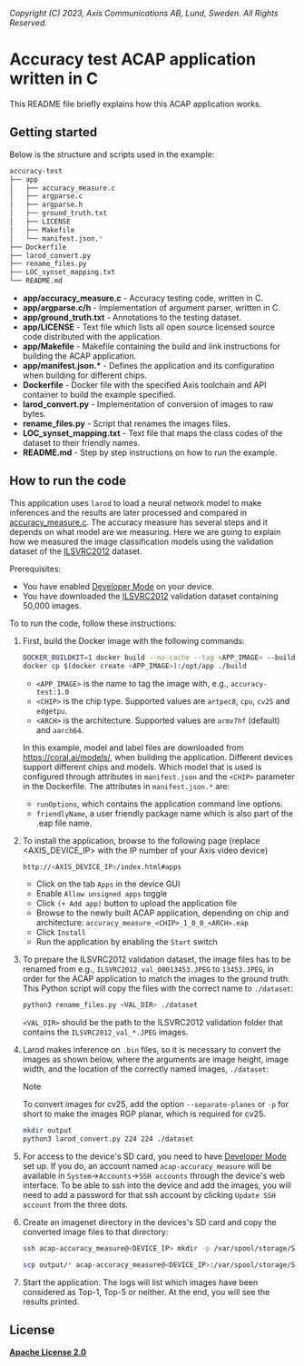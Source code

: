 *Copyright (C) 2023, Axis Communications AB, Lund, Sweden. All Rights Reserved.*

# Accuracy test ACAP application written in C

This README file briefly explains how this ACAP application works.

## Getting started

Below is the structure and scripts used in the example:

```sh
accuracy-test
├── app
│   ├── accuracy_measure.c
│   ├── argparse.c
│   ├── argparse.h
│   ├── ground_truth.txt
│   ├── LICENSE
│   ├── Makefile
│   └── manifest.json.*
├── Dockerfile
├── larod_convert.py
├── rename_files.py
├── LOC_synset_mapping.txt
└── README.md
```

- **app/accuracy_measure.c** - Accuracy testing code, written in C.
- **app/argparse.c/h** - Implementation of argument parser, written in C.
- **app/ground_truth.txt** - Annotations to the testing dataset.
- **app/LICENSE** - Text file which lists all open source licensed source code distributed with the application.
- **app/Makefile** - Makefile containing the build and link instructions for building the ACAP application.
- **app/manifest.json.\*** - Defines the application and its configuration when building for different chips.
- **Dockerfile** - Docker file with the specified Axis toolchain and API container to build the example specified.
- **larod_convert.py** - Implementation of conversion of images to raw bytes.
- **rename_files.py** - Script that renames the images files.
- **LOC_synset_mapping.txt** - Text file that maps the class codes of the dataset to their friendly names.
- **README.md** - Step by step instructions on how to run the example.

## How to run the code

This application uses `larod` to load a neural network model to make inferences and the results are later processed and compared in [accuracy_measure.c](./app/accuracy_measure.c). The accuracy measure has several steps and it depends on what model are we measuring. Here we are going to explain how we measured the image classification models using the validation dataset of the [ILSVRC2012](https://www.image-net.org/index.php) dataset.

Prerequisites:

- You have enabled [Developer Mode]((https://developer.axis.com/acap/get-started/set-up-developer-environment/set-up-device-advanced/#developer-mode)) on your device.
- You have downloaded the [ILSVRC2012](https://www.image-net.org/index.php) validation dataset containing 50,000 images.

To to run the code, follow these instructions:

1. First, build the Docker image with the following commands:

    ```sh
    DOCKER_BUILDKIT=1 docker build --no-cache --tag <APP_IMAGE> --build-arg CHIP=<CHIP> --build-arg ARCH=<ARCH> .
    docker cp $(docker create <APP_IMAGE>):/opt/app ./build
    ```

    - `<APP_IMAGE>` is the name to tag the image with, e.g., `accuracy-test:1.0`
    - `<CHIP>` is the chip type. Supported values are `artpec8`, `cpu`, `cv25` and `edgetpu`.
    - `<ARCH>` is the architecture. Supported values are `armv7hf` (default) and `aarch64`.

    In this example, model and label files are downloaded from <https://coral.ai/models/>,
    when building the application. Different devices support different chips and models.
    Which model that is used is configured through attributes in `manifest.json` and the
    `<CHIP>` parameter in the Dockerfile. The attributes in `manifest.json.*` are:
    - `runOptions`, which contains the application command line options.
    - `friendlyName`, a user friendly package name which is also part of the .eap file name.

2. To install the application, browse to the following page (replace <AXIS_DEVICE_IP> with the IP number of your Axis video device)

    ```sh
    http://<AXIS_DEVICE_IP>/index.html#apps
    ```

    - Click on the tab `Apps` in the device GUI
    - Enable `Allow unsigned apps` toggle
    - Click `(+ Add app)` button to upload the application file
    - Browse to the newly built ACAP application, depending on chip and architecture: `accuracy_measure_<CHIP>_1_0_0_<ARCH>.eap`
    - Click `Install`
    - Run the application by enabling the `Start` switch

3. To prepare the ILSVRC2012 validation dataset, the image files has to be renamed from e.g., `ILSVRC2012_val_00013453.JPEG` to `13453.JPEG`, in order for the ACAP application to match the images to the ground truth. This Python script will copy the files with the correct name to `./dataset`:

   ```sh
   python3 rename_files.py <VAL_DIR> ./dataset
   ```

    `<VAL_DIR>` should be the path to the ILSVRC2012 validation folder that contains the `ILSVRC2012_val_*.JPEG` images.

4. Larod makes inference on `.bin` files, so it is necessary to convert the images as shown below, where the arguments are image height, image width, and the location of the correctly named images, `./dataset`:

   > [!NOTE]
   >
   > To convert images for cv25, add the option `--separate-planes` or `-p` for short to make the images RGP
   > planar, which is required for cv25.

    ```sh
    mkdir output
    python3 larod_convert.py 224 224 ./dataset
    ```

5. For access to the device's SD card, you need to have [Developer Mode](https://developer.axis.com/acap/get-started/set-up-developer-environment/set-up-device-advanced/#developer-mode) set up. If you do, an account named `acap-accuracy_measure` will be available in `System`->`Accounts`->`SSH accounts` through the device's web interface. To be able to ssh into the device and add the images, you will need to add a password for that ssh account by clicking `Update SSH account` from the three dots.

6. Create an imagenet directory in the devices's SD card and copy the converted image files to that directory:

    ```sh
    ssh acap-accuracy_measure@<DEVICE_IP> mkdir -p /var/spool/storage/SD_DISK/imagenet
    ```

    ```sh
    scp output/* acap-accuracy_measure@<DEVICE_IP>:/var/spool/storage/SD_DISK/imagenet/
    ```

7. Start the application. The logs will list which images have been considered as Top-1, Top-5 or neither. At the end, you will see the results printed.

## License

**[Apache License 2.0](./app/LICENSE)**
